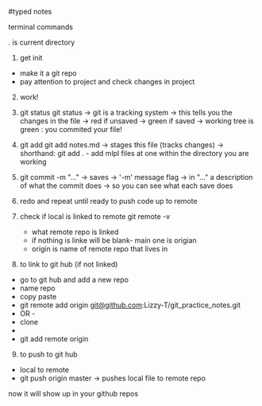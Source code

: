 #typed notes

terminal commands

. is current directory

1) get init
- make it a git repo
- pay attention to project and check changes in project

2) work!

3) git status
git status
-> git is a tracking system
-> this tells you the changes in the file
-> red if unsaved
-> green if saved
-> working tree is green : you commited your file!

4) git add <filename>
    git add notes.md
    -> stages this file (tracks changes)
    -> shorthand: git add .
        - add mlpl files at one within the directory you are working

5) git commit -m "..."
    -> saves
    -> '-m' message flag
    -> in "..." a description of what the commit does
    -> so you can see what each save does

6) redo and repeat until ready to push code up to remote

7) check if local is linked to remote
    git remote -v
    - what remote repo is linked
    - if nothing is linke will be blank- main one is origian
    - origin is name of remote repo that lives in 
    
8) to link to git hub (if not linked)
- go to git hub and add a new repo
- name repo
- copy paste
- git remote add origin git@github.com:Lizzy-T/git_practice_notes.git
- OR -
- clone
- <copy>
- git add remote origin <paste>

9) to push to git hub
- local to remote
- git push origin master
    -> pushes local file to remote repo

now it will show up in your github repos